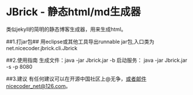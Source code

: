 # JBrick - 静态html/md生成器 #
类似jekyll的简明的静态博客生成器，用来生成html。

##1.打jar包##
用eclipse或其他工具导出runnable jar包,入口类为net.nicecoder.jbrick.cli.Jbrick

##2.使用指南
生成文件：java -jar Jbrick.jar -b
启动服务： java -jar Jbrick.jar -s -p 8080

##3.建议
有任何建议可以在开源中国社区上@无争，或者邮件nicecoder_net@126.com。

